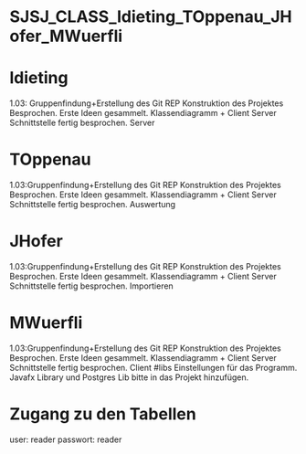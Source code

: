 # SJSJ_CLASS_ldieting_TOppenau_JHofer_MWuerfli
# ldieting
1.03: Gruppenfindung+Erstellung des Git REP
Konstruktion des Projektes Besprochen.
Erste Ideen gesammelt. Klassendiagramm + Client Server Schnittstelle fertig besprochen.
Server
# TOppenau
1.03:Gruppenfindung+Erstellung des Git REP
Konstruktion des Projektes Besprochen.
Erste Ideen gesammelt. Klassendiagramm + Client Server Schnittstelle fertig besprochen.
Auswertung
# JHofer
1.03:Gruppenfindung+Erstellung des Git REP
Konstruktion des Projektes Besprochen.
Erste Ideen gesammelt. Klassendiagramm + Client Server Schnittstelle fertig besprochen.
Importieren
# MWuerfli
1.03:Gruppenfindung+Erstellung des Git REP
Konstruktion des Projektes Besprochen.
Erste Ideen gesammelt. Klassendiagramm + Client Server Schnittstelle fertig besprochen.
Client
#libs
Einstellungen für das Programm.
Javafx Library und Postgres Lib bitte in das Projekt hinzufügen.
# Zugang zu den Tabellen
user: reader
passwort: reader
